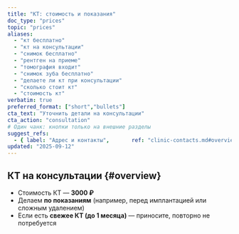 ```yaml
---
title: "КТ: стоимость и показания"
doc_type: "prices"
topic: "prices"
aliases:
  - "кт бесплатно"
  - "кт на консультации"
  - "снимок бесплатно"
  - "рентген на приеме"
  - "томография входит"
  - "снимок зуба бесплатно"
  - "делаете ли кт при консультации"
  - "сколько стоит кт"
  - "стоимость кт"
verbatim: true
preferred_format: ["short","bullets"]
cta_text: "Уточнить детали на консультации"
cta_action: "consultation"
# Один чанк: кнопки только на внешние разделы
suggest_refs:
  - { label: "Адрес и контакты",       ref: "clinic-contacts.md#overview" }
updated: "2025-09-12"
---
```


## КТ на консультации {#overview}
- Стоимость КТ — **3000 ₽**
- Делаем **по показаниям** (например, перед имплантацией или сложным удалением)
- Если есть **свежее КТ (до 1 месяца)** — приносите, повторно не потребуется
